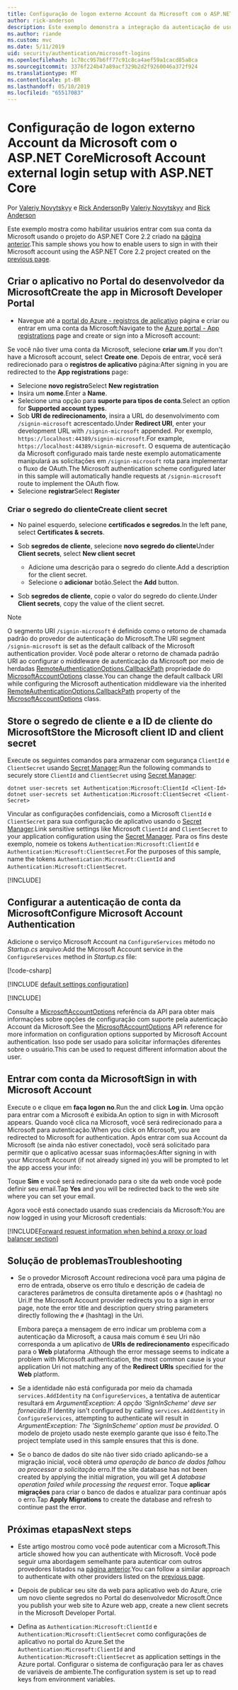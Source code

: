 ```yaml
---
title: Configuração de logon externo Account da Microsoft com o ASP.NET Core
author: rick-anderson
description: Este exemplo demonstra a integração da autenticação de usuário de conta da Microsoft em um aplicativo ASP.NET Core existente.
ms.author: riande
ms.custom: mvc
ms.date: 5/11/2019
uid: security/authentication/microsoft-logins
ms.openlocfilehash: 1c78cc957b6ff77c91c8ca4aef59a1cacd85a8ca
ms.sourcegitcommit: 3376f224b47a89acf329b2d2f9260046a372f924
ms.translationtype: MT
ms.contentlocale: pt-BR
ms.lasthandoff: 05/10/2019
ms.locfileid: "65517083"
---
```

# <a name="microsoft-account-external-login-setup-with-aspnet-core"></a><span data-ttu-id="a7e41-103">Configuração de logon externo Account da Microsoft com o ASP.NET Core</span><span class="sxs-lookup"><span data-stu-id="a7e41-103">Microsoft Account external login setup with ASP.NET Core</span></span>

<span data-ttu-id="a7e41-104">Por [Valeriy Novytskyy](https://github.com/01binary) e [Rick Anderson](https://twitter.com/RickAndMSFT)</span><span class="sxs-lookup"><span data-stu-id="a7e41-104">By [Valeriy Novytskyy](https://github.com/01binary) and [Rick Anderson](https://twitter.com/RickAndMSFT)</span></span>

<span data-ttu-id="a7e41-105">Este exemplo mostra como habilitar usuários entrar com sua conta da Microsoft usando o projeto do ASP.NET Core 2.2 criado na [página anterior](xref:security/authentication/social/index).</span><span class="sxs-lookup"><span data-stu-id="a7e41-105">This sample shows you how to enable users to sign in with their Microsoft account using the ASP.NET Core 2.2 project created on the [previous page](xref:security/authentication/social/index).</span></span>

## <a name="create-the-app-in-microsoft-developer-portal"></a><span data-ttu-id="a7e41-106">Criar o aplicativo no Portal do desenvolvedor da Microsoft</span><span class="sxs-lookup"><span data-stu-id="a7e41-106">Create the app in Microsoft Developer Portal</span></span>

* <span data-ttu-id="a7e41-107">Navegue até a [portal do Azure - registros de aplicativo](https://go.microsoft.com/fwlink/?linkid=2083908) página e criar ou entrar em uma conta da Microsoft:</span><span class="sxs-lookup"><span data-stu-id="a7e41-107">Navigate to the [Azure portal - App registrations](https://go.microsoft.com/fwlink/?linkid=2083908) page and create or sign into a Microsoft account:</span></span>

<span data-ttu-id="a7e41-108">Se você não tiver uma conta da Microsoft, selecione **criar um**.</span><span class="sxs-lookup"><span data-stu-id="a7e41-108">If you don't have a Microsoft account, select **Create one**.</span></span> <span data-ttu-id="a7e41-109">Depois de entrar, você será redirecionado para o **registros de aplicativo** página:</span><span class="sxs-lookup"><span data-stu-id="a7e41-109">After signing in you are redirected to the **App registrations** page:</span></span>

* <span data-ttu-id="a7e41-110">Selecione **novo registro**</span><span class="sxs-lookup"><span data-stu-id="a7e41-110">Select **New registration**</span></span>
* <span data-ttu-id="a7e41-111">Insira um **nome**.</span><span class="sxs-lookup"><span data-stu-id="a7e41-111">Enter a **Name**.</span></span>
* <span data-ttu-id="a7e41-112">Selecione uma opção para **suporte para tipos de conta**.</span><span class="sxs-lookup"><span data-stu-id="a7e41-112">Select an option for **Supported account types**.</span></span>  <!-- Accounts for any org work with MS domain accounts. Most folks probably want the last option, personal MS accounts -->
* <span data-ttu-id="a7e41-113">Sob **URI de redirecionamento**, insira a URL do desenvolvimento com `/signin-microsoft` acrescentado.</span><span class="sxs-lookup"><span data-stu-id="a7e41-113">Under **Redirect URI**, enter your development URL with `/signin-microsoft` appended.</span></span> <span data-ttu-id="a7e41-114">Por exemplo, `https://localhost:44389/signin-microsoft`.</span><span class="sxs-lookup"><span data-stu-id="a7e41-114">For example, `https://localhost:44389/signin-microsoft`.</span></span> <span data-ttu-id="a7e41-115">O esquema de autenticação da Microsoft configurado mais tarde neste exemplo automaticamente manipulará as solicitações em `/signin-microsoft` rota para implementar o fluxo de OAuth.</span><span class="sxs-lookup"><span data-stu-id="a7e41-115">The Microsoft authentication scheme configured later in this sample will automatically handle requests at `/signin-microsoft` route to implement the OAuth flow.</span></span>
* <span data-ttu-id="a7e41-116">Selecione **registrar**</span><span class="sxs-lookup"><span data-stu-id="a7e41-116">Select **Register**</span></span>

### <a name="create-client-secret"></a><span data-ttu-id="a7e41-117">Criar o segredo do cliente</span><span class="sxs-lookup"><span data-stu-id="a7e41-117">Create client secret</span></span>

* <span data-ttu-id="a7e41-118">No painel esquerdo, selecione **certificados e segredos**.</span><span class="sxs-lookup"><span data-stu-id="a7e41-118">In the left pane, select **Certificates & secrets**.</span></span>
* <span data-ttu-id="a7e41-119">Sob **segredos de cliente**, selecione **novo segredo do cliente**</span><span class="sxs-lookup"><span data-stu-id="a7e41-119">Under **Client secrets**, select **New client secret**</span></span>

  * <span data-ttu-id="a7e41-120">Adicione uma descrição para o segredo do cliente.</span><span class="sxs-lookup"><span data-stu-id="a7e41-120">Add a description for the client secret.</span></span>
  * <span data-ttu-id="a7e41-121">Selecione o **adicionar** botão.</span><span class="sxs-lookup"><span data-stu-id="a7e41-121">Select the **Add** button.</span></span>

* <span data-ttu-id="a7e41-122">Sob **segredos de cliente**, copie o valor do segredo do cliente.</span><span class="sxs-lookup"><span data-stu-id="a7e41-122">Under **Client secrets**, copy the value of the client secret.</span></span>

> [!NOTE]
> <span data-ttu-id="a7e41-123">O segmento URI `/signin-microsoft` é definido como o retorno de chamada padrão do provedor de autenticação do Microsoft.</span><span class="sxs-lookup"><span data-stu-id="a7e41-123">The URI segment `/signin-microsoft` is set as the default callback of the Microsoft authentication provider.</span></span> <span data-ttu-id="a7e41-124">Você pode alterar o retorno de chamada padrão URI ao configurar o middleware de autenticação da Microsoft por meio de herdadas [RemoteAuthenticationOptions.CallbackPath](/dotnet/api/microsoft.aspnetcore.authentication.remoteauthenticationoptions.callbackpath) propriedade do [MicrosoftAccountOptions](/dotnet/api/microsoft.aspnetcore.authentication.microsoftaccount.microsoftaccountoptions) classe.</span><span class="sxs-lookup"><span data-stu-id="a7e41-124">You can change the default callback URI while configuring the Microsoft authentication middleware via the inherited [RemoteAuthenticationOptions.CallbackPath](/dotnet/api/microsoft.aspnetcore.authentication.remoteauthenticationoptions.callbackpath) property of the [MicrosoftAccountOptions](/dotnet/api/microsoft.aspnetcore.authentication.microsoftaccount.microsoftaccountoptions) class.</span></span>

## <a name="store-the-microsoft-client-id-and-client-secret"></a><span data-ttu-id="a7e41-125">Store o segredo de cliente e a ID de cliente do Microsoft</span><span class="sxs-lookup"><span data-stu-id="a7e41-125">Store the Microsoft client ID and client secret</span></span>

<span data-ttu-id="a7e41-126">Execute os seguintes comandos para armazenar com segurança `ClientId` e `ClientSecret` usando [Secret Manager](xref:security/app-secrets):</span><span class="sxs-lookup"><span data-stu-id="a7e41-126">Run the following commands to securely store `ClientId` and `ClientSecret` using [Secret Manager](xref:security/app-secrets):</span></span>

```console
dotnet user-secrets set Authentication:Microsoft:ClientId <Client-Id>
dotnet user-secrets set Authentication:Microsoft:ClientSecret <Client-Secret>
```

<span data-ttu-id="a7e41-127">Vincular as configurações confidenciais, como a Microsoft `ClientId` e `ClientSecret` para sua configuração de aplicativo usando o [Secret Manager](xref:security/app-secrets).</span><span class="sxs-lookup"><span data-stu-id="a7e41-127">Link sensitive settings like Microsoft `ClientId` and `ClientSecret` to your application configuration using the [Secret Manager](xref:security/app-secrets).</span></span> <span data-ttu-id="a7e41-128">Para os fins deste exemplo, nomeie os tokens `Authentication:Microsoft:ClientId` e `Authentication:Microsoft:ClientSecret`.</span><span class="sxs-lookup"><span data-stu-id="a7e41-128">For the purposes of this sample, name the tokens `Authentication:Microsoft:ClientId` and `Authentication:Microsoft:ClientSecret`.</span></span>

[!INCLUDE[](~/includes/environmentVarableColon.md)]

## <a name="configure-microsoft-account-authentication"></a><span data-ttu-id="a7e41-129">Configurar a autenticação de conta da Microsoft</span><span class="sxs-lookup"><span data-stu-id="a7e41-129">Configure Microsoft Account Authentication</span></span>

<span data-ttu-id="a7e41-130">Adicione o serviço Microsoft Account na `ConfigureServices` método no *Startup.cs* arquivo:</span><span class="sxs-lookup"><span data-stu-id="a7e41-130">Add the Microsoft Account service in the `ConfigureServices` method in *Startup.cs* file:</span></span>

[!code-csharp[](~/security/authentication/social/social-code/StartupMS.cs?name=snippet&highlight=10-14)]

[!INCLUDE [default settings configuration](includes/default-settings.md)]

[!INCLUDE[](includes/chain-auth-providers.md)]

<span data-ttu-id="a7e41-131">Consulte a [MicrosoftAccountOptions](/dotnet/api/microsoft.aspnetcore.builder.microsoftaccountoptions) referência da API para obter mais informações sobre opções de configuração com suporte pela autenticação Account da Microsoft.</span><span class="sxs-lookup"><span data-stu-id="a7e41-131">See the [MicrosoftAccountOptions](/dotnet/api/microsoft.aspnetcore.builder.microsoftaccountoptions) API reference for more information on configuration options supported by Microsoft Account authentication.</span></span> <span data-ttu-id="a7e41-132">Isso pode ser usado para solicitar informações diferentes sobre o usuário.</span><span class="sxs-lookup"><span data-stu-id="a7e41-132">This can be used to request different information about the user.</span></span>

## <a name="sign-in-with-microsoft-account"></a><span data-ttu-id="a7e41-133">Entrar com conta da Microsoft</span><span class="sxs-lookup"><span data-stu-id="a7e41-133">Sign in with Microsoft Account</span></span>

<span data-ttu-id="a7e41-134">Execute o e clique em **faça logon no**.</span><span class="sxs-lookup"><span data-stu-id="a7e41-134">Run the and click **Log in**.</span></span> <span data-ttu-id="a7e41-135">Uma opção para entrar com a Microsoft é exibida.</span><span class="sxs-lookup"><span data-stu-id="a7e41-135">An option to sign in with Microsoft appears.</span></span> <span data-ttu-id="a7e41-136">Quando você clica na Microsoft, você será redirecionado para a Microsoft para autenticação.</span><span class="sxs-lookup"><span data-stu-id="a7e41-136">When you click on Microsoft, you are redirected to Microsoft for authentication.</span></span> <span data-ttu-id="a7e41-137">Após entrar com sua Account da Microsoft (se ainda não estiver conectado), você será solicitado para permitir que o aplicativo acessar suas informações:</span><span class="sxs-lookup"><span data-stu-id="a7e41-137">After signing in with your Microsoft Account (if not already signed in) you will be prompted to let the app access your info:</span></span>

<span data-ttu-id="a7e41-138">Toque **Sim** e você será redirecionado para o site da web onde você pode definir seu email.</span><span class="sxs-lookup"><span data-stu-id="a7e41-138">Tap **Yes** and you will be redirected back to the web site where you can set your email.</span></span>

<span data-ttu-id="a7e41-139">Agora você está conectado usando suas credenciais da Microsoft:</span><span class="sxs-lookup"><span data-stu-id="a7e41-139">You are now logged in using your Microsoft credentials:</span></span>

[!INCLUDE[Forward request information when behind a proxy or load balancer section](includes/forwarded-headers-middleware.md)]

## <a name="troubleshooting"></a><span data-ttu-id="a7e41-140">Solução de problemas</span><span class="sxs-lookup"><span data-stu-id="a7e41-140">Troubleshooting</span></span>

* <span data-ttu-id="a7e41-141">Se o provedor Microsoft Account redireciona você para uma página de erro de entrada, observe os erro título e descrição de cadeia de caracteres parâmetros de consulta diretamente após o `#` (hashtag) no Uri.</span><span class="sxs-lookup"><span data-stu-id="a7e41-141">If the Microsoft Account provider redirects you to a sign in error page, note the error title and description query string parameters directly following the `#` (hashtag) in the Uri.</span></span>

  <span data-ttu-id="a7e41-142">Embora pareça a mensagem de erro indicar um problema com a autenticação da Microsoft, a causa mais comum é seu Uri não corresponda a um aplicativo de **URIs de redirecionamento** especificado para o **Web** plataforma .</span><span class="sxs-lookup"><span data-stu-id="a7e41-142">Although the error message seems to indicate a problem with Microsoft authentication, the most common cause is your application Uri not matching any of the **Redirect URIs** specified for the **Web** platform.</span></span>
* <span data-ttu-id="a7e41-143">Se a identidade não está configurada por meio da chamada `services.AddIdentity` na `ConfigureServices`, a tentativa de autenticar resultará em *ArgumentException: A opção 'SignInScheme' deve ser fornecida*.</span><span class="sxs-lookup"><span data-stu-id="a7e41-143">If Identity isn't configured by calling `services.AddIdentity` in `ConfigureServices`, attempting to authenticate will result in *ArgumentException: The 'SignInScheme' option must be provided*.</span></span> <span data-ttu-id="a7e41-144">O modelo de projeto usado neste exemplo garante que isso é feito.</span><span class="sxs-lookup"><span data-stu-id="a7e41-144">The project template used in this sample ensures that this is done.</span></span>
* <span data-ttu-id="a7e41-145">Se o banco de dados do site não tiver sido criado aplicando-se a migração inicial, você obterá *uma operação de banco de dados falhou ao processar a solicitação* erro.</span><span class="sxs-lookup"><span data-stu-id="a7e41-145">If the site database has not been created by applying the initial migration, you will get *A database operation failed while processing the request* error.</span></span> <span data-ttu-id="a7e41-146">Toque **aplicar migrações** para criar o banco de dados e atualizar para continuar após o erro.</span><span class="sxs-lookup"><span data-stu-id="a7e41-146">Tap **Apply Migrations** to create the database and refresh to continue past the error.</span></span>

## <a name="next-steps"></a><span data-ttu-id="a7e41-147">Próximas etapas</span><span class="sxs-lookup"><span data-stu-id="a7e41-147">Next steps</span></span>

* <span data-ttu-id="a7e41-148">Este artigo mostrou como você pode autenticar com a Microsoft.</span><span class="sxs-lookup"><span data-stu-id="a7e41-148">This article showed how you can authenticate with Microsoft.</span></span> <span data-ttu-id="a7e41-149">Você pode seguir uma abordagem semelhante para autenticar com outros provedores listados na [página anterior](xref:security/authentication/social/index).</span><span class="sxs-lookup"><span data-stu-id="a7e41-149">You can follow a similar approach to authenticate with other providers listed on the [previous page](xref:security/authentication/social/index).</span></span>

* <span data-ttu-id="a7e41-150">Depois de publicar seu site da web para aplicativo web do Azure, crie um novo cliente segredos no Portal do desenvolvedor Microsoft.</span><span class="sxs-lookup"><span data-stu-id="a7e41-150">Once you publish your web site to Azure web app, create a new client secrets in the Microsoft Developer Portal.</span></span>

* <span data-ttu-id="a7e41-151">Defina as `Authentication:Microsoft:ClientId` e `Authentication:Microsoft:ClientSecret` como configurações de aplicativo no portal do Azure.</span><span class="sxs-lookup"><span data-stu-id="a7e41-151">Set the `Authentication:Microsoft:ClientId` and `Authentication:Microsoft:ClientSecret` as application settings in the Azure portal.</span></span> <span data-ttu-id="a7e41-152">Configurar o sistema de configuração para ler as chaves de variáveis de ambiente.</span><span class="sxs-lookup"><span data-stu-id="a7e41-152">The configuration system is set up to read keys from environment variables.</span></span>